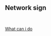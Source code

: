 ## Network sign

<br>

[What can i do](https://github.com/CWIN77/README-contents/blob/master/react/typescript/README.md)
